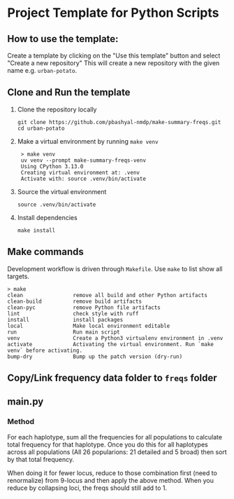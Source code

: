# Project Template for Python Scripts

## How to use the template:

Create a template by clicking on the "Use this template" button and select "Create a new repository"
   This will create a new repository with the given name e.g. `urban-potato`.

## Clone and Run the template

1. Clone the repository locally
    ```shell
    git clone https://github.com/pbashyal-nmdp/make-summary-freqs.git
    cd urban-potato
    ```
2. Make a virtual environment by running `make venv`
   ```shell
    > make venv
    uv venv --prompt make-summary-freqs-venv
    Using CPython 3.13.0
    Creating virtual environment at: .venv
    Activate with: source .venv/bin/activate
   ```
3. Source the virtual environment
   ```shell
   source .venv/bin/activate
   ```
4. Install dependencies
    ```shell
    make install
    ```

## Make commands

Development workflow is driven through `Makefile`. Use `make` to list show all targets.
```
> make
clean                remove all build and other Python artifacts
clean-build          remove build artifacts
clean-pyc            remove Python file artifacts
lint                 check style with ruff
install              install packages
local                Make local environment editable
run                  Run main script
venv                 Create a Python3 virtualenv environment in .venv
activate             Activating the virtual environment. Run `make venv` before activating.
bump-dry             Bump up the patch version (dry-run)
```

## Copy/Link frequency data folder to `freqs` folder

## main.py

### Method

For each haplotype,  sum all the frequencies for all populations to calculate total frequency for that haplotype. Once you do this for all haplotypes across all populations (All 26 popularions: 21 detailed and 5 broad) then sort by that total frequency.

When doing it for fewer locus, reduce to those combination first (need to renormalize) from 9-locus and then apply the above method. When you reduce by collapsing loci, the freqs should still add to 1.

